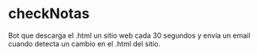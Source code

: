 checkNotas
==========

Bot que descarga el .html un sitio web cada 30 segundos y envía un email cuando detecta un cambio en el .html del sitio.
